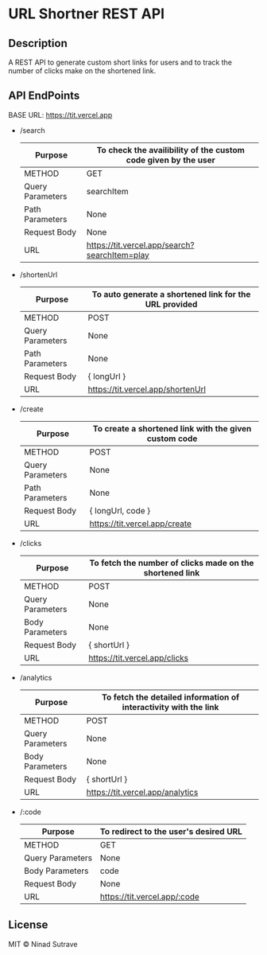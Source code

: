 # URL Shortner REST API

## Description

A REST API to generate custom short links for users and to track the number of clicks make on the shortened link.

## API EndPoints

BASE URL: https://tit.vercel.app

- /search

  | Purpose          | To check the availibility of the custom code given by the user |
  | ---------------- | -------------------------------------------------------------- |
  | METHOD           | GET                                                            |
  | Query Parameters | searchItem                                                     |
  | Path Parameters  | None                                                           |
  | Request Body     | None                                                           |
  | URL              | https://tit.vercel.app/search?searchItem=play                  |

- /shortenUrl

  | Purpose          | To auto generate a shortened link for the URL provided |
  | ---------------- | ------------------------------------------------------ |
  | METHOD           | POST                                                   |
  | Query Parameters | None                                                   |
  | Path Parameters  | None                                                   |
  | Request Body     | { longUrl }                                            |
  | URL              | https://tit.vercel.app/shortenUrl                      |

- /create

  | Purpose          | To create a shortened link with the given custom code |
  | ---------------- | ----------------------------------------------------- |
  | METHOD           | POST                                                  |
  | Query Parameters | None                                                  |
  | Path Parameters  | None                                                  |
  | Request Body     | { longUrl, code }                                     |
  | URL              | https://tit.vercel.app/create                         |

- /clicks

  | Purpose          | To fetch the number of clicks made on the shortened link |
  | ---------------- | -------------------------------------------------------- |
  | METHOD           | POST                                                     |
  | Query Parameters | None                                                     |
  | Body Parameters  | None                                                     |
  | Request Body     | { shortUrl }                                             |
  | URL              | https://tit.vercel.app/clicks                            |

- /analytics

  | Purpose          | To fetch the detailed information of interactivity with the link |
  | ---------------- | ---------------------------------------------------------------- |
  | METHOD           | POST                                                             |
  | Query Parameters | None                                                             |
  | Body Parameters  | None                                                             |
  | Request Body     | { shortUrl }                                                     |
  | URL              | https://tit.vercel.app/analytics                                 |

- /:code

  | Purpose          | To redirect to the user's desired URL |
  | ---------------- | ------------------------------------- |
  | METHOD           | GET                                   |
  | Query Parameters | None                                  |
  | Body Parameters  | code                                  |
  | Request Body     | None                                  |
  | URL              | https://tit.vercel.app/:code          |

## License

MIT © Ninad Sutrave
